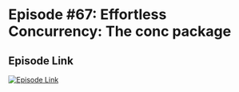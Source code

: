 # Episode #67: Effortless Concurrency: The conc package

## Episode Link
 [![Episode Link](https://d502jbuhuh9wk.cloudfront.net/courses/6758792c40e92f19e1ebb49a/6758792c40e92f19e1ebb49a_scaled_cover.jpg?v=3)](https://www.codeheim.io/courses/Episode-67-Effortless-Concurrency-The-conc-package-6758792c40e92f19e1ebb49a)
